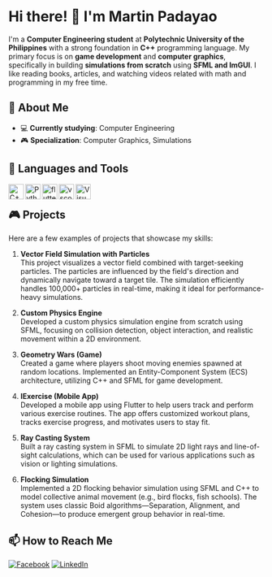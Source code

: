 # Hi there! 👋 I'm Martin Padayao

I'm a **Computer Engineering student** at **Polytechnic University of the Philippines** with a strong foundation in **C++** programming language. My primary focus is on **game development** and **computer graphics**, specifically in building **simulations from scratch** using **SFML and ImGUI**. I like reading books, articles, and watching videos related with math and programming in my free time. 

## 🚀 About Me

- 💻 **Currently studying**: Computer Engineering
- 🎮 **Specialization**: Computer Graphics, Simulations

## 🔧 Languages and Tools

<img align="left" alt="C++" width="30px" src="https://cdn.jsdelivr.net/gh/devicons/devicon@latest/icons/cplusplus/cplusplus-original.svg" />
<img align="left" alt="Python" width="30px" src="https://cdn.jsdelivr.net/gh/devicons/devicon@latest/icons/python/python-original.svg" />
<img align="left" alt="flutter" width="30px"  src="https://cdn.jsdelivr.net/gh/devicons/devicon@latest/icons/flutter/flutter-original.svg" />
<img align="left" alt="vscode" width="30px" src="https://cdn.jsdelivr.net/gh/devicons/devicon@latest/icons/vscode/vscode-original.svg" />
<img align="left" alt="VisualStudio" width="30px" src="https://cdn.jsdelivr.net/gh/devicons/devicon@latest/icons/visualstudio/visualstudio-original.svg" />
<br/>

## 🎮 Projects

Here are a few examples of projects that showcase my skills:
1. **Vector Field Simulation with Particles**   
      This project visualizes a vector field combined with target-seeking particles. The particles are influenced by the field's direction and dynamically navigate toward a target tile. The simulation efficiently    handles 100,000+ particles in real-time, making it ideal for performance-heavy simulations.

2. **Custom Physics Engine**   
      Developed a custom physics simulation engine from scratch using SFML, focusing on collision detection, object interaction, and realistic movement within a 2D environment.

3. **Geometry Wars (Game)**   
      Created a game where players shoot moving enemies spawned at random locations. Implemented an Entity-Component System (ECS) architecture, utilizing C++ and SFML for game development.

4. **IExercise (Mobile App)**   
      Developed a mobile app using Flutter to help users track and perform various exercise routines. The app offers customized workout plans, tracks exercise progress, and motivates users to stay fit.

5. **Ray Casting System**   
      Built a ray casting system in SFML to simulate 2D light rays and line-of-sight calculations, which can be used for various applications such as vision or lighting simulations.

6. **Flocking Simulation**   
      Implemented a 2D flocking behavior simulation using SFML and C++ to model collective animal movement (e.g., bird flocks, fish schools). The system uses classic Boid algorithms—Separation, Alignment, and Cohesion—to produce emergent group behavior in real-time.

## 📫 How to Reach Me

[![Facebook](https://img.shields.io/badge/Facebook-1877F2?style=flat&logo=facebook&logoColor=white)](https://www.facebook.com/share/15pD3cU9Aj/)
[![LinkedIn](https://img.shields.io/badge/LinkedIn-0A66C2?style=flat&logo=linkedin&logoColor=white)](https://www.linkedin.com/in/martinpadayao/)



